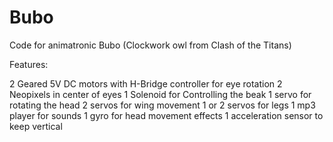 # Bubo
Code for animatronic Bubo (Clockwork owl from Clash of the Titans)

Features:

2 Geared 5V DC motors with H-Bridge controller for eye rotation
2 Neopixels in center of eyes
1 Solenoid for Controlling the beak
1 servo for rotating the head
2 servos for wing movement
1 or 2 servos for legs
1 mp3 player for sounds
1 gyro for head movement effects
1 acceleration sensor to keep vertical
